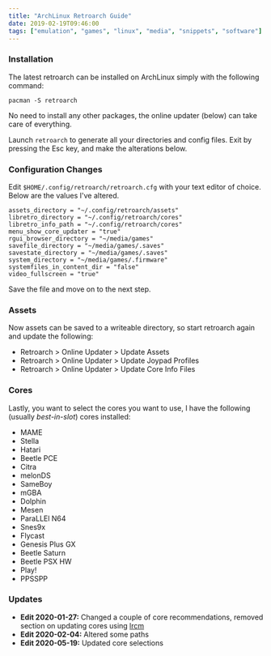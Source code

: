```yaml
---
title: "ArchLinux Retroarch Guide"
date: 2019-02-19T09:46:00
tags: ["emulation", "games", "linux", "media", "snippets", "software"]
---
```


### Installation
The latest retroarch can be installed on ArchLinux simply with the following command:
```
pacman -S retroarch
```
No need to install any other packages, the online updater (below) can take care of everything.

Launch `retroarch` to generate all your directories and config files. Exit by pressing the Esc key, and make the alterations below.

### Configuration Changes
Edit `$HOME/.config/retroarch/retroarch.cfg` with your text editor of choice. Below are the values I've altered.
```
assets_directory = "~/.config/retroarch/assets"
libretro_directory = "~/.config/retroarch/cores"
libretro_info_path = "~/.config/retroarch/cores"
menu_show_core_updater = "true"
rgui_browser_directory = "~/media/games"
savefile_directory = "~/media/games/.saves"
savestate_directory = "~/media/games/.saves"
system_directory = "~/media/games/.firmware"
systemfiles_in_content_dir = "false"
video_fullscreen = "true"
```
Save the file and move on to the next step.

### Assets
Now assets can be saved to a writeable directory, so start retroarch again and update the following:
* Retroarch > Online Updater > Update Assets
* Retroarch > Online Updater > Update Joypad Profiles
* Retroarch > Online Updater > Update Core Info Files

### Cores
Lastly, you want to select the cores you want to use, I have the following (usually *best-in-slot*) cores installed:
* MAME
* Stella
* Hatari
* Beetle PCE
* Citra
* melonDS
* SameBoy
* mGBA
* Dolphin
* Mesen
* ParaLLEl N64
* Snes9x
* Flycast
* Genesis Plus GX
* Beetle Saturn
* Beetle PSX HW
* Play!
* PPSSPP

### Updates

* **Edit 2020-01-27:** Changed a couple of core recommendations, removed section on updating cores using [lrcm](https://github.com/meleu/lrcm)
* **Edit 2020-02-04:** Altered some paths
* **Edit 2020-05-19:** Updated core selections

